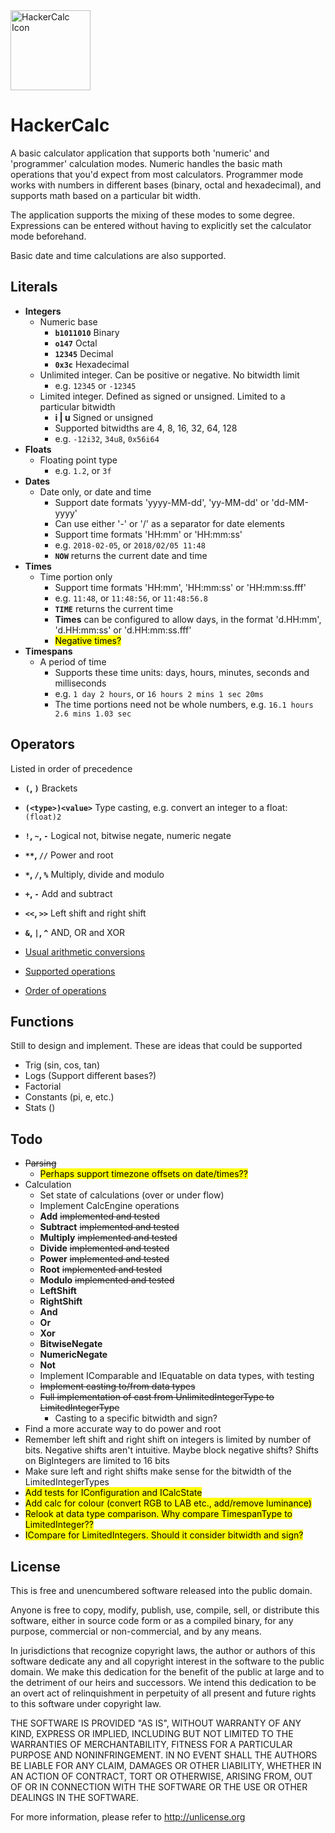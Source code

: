 <img src="HackerCalcIcon.ico" alt="HackerCalc Icon" width="128" height="128">

HackerCalc
==========

A basic calculator application that supports both 'numeric' and 'programmer' calculation modes.
Numeric handles the basic math operations that you'd expect from most calculators.
Programmer mode works with numbers in different bases (binary, octal and hexadecimal), and supports
math based on a particular bit width.

The application supports the mixing of these modes to some degree. Expressions can be entered
without having to explicitly set the calculator mode beforehand.

Basic date and time calculations are also supported.

Literals
-------------

 * **Integers**
   * Numeric base
     * **``b1011010``**       Binary
     * **``o147``**           Octal
     * **``12345``**          Decimal
     * **``0x3c``**           Hexadecimal
   * Unlimited integer. Can be positive or negative. No bitwidth limit
     * e.g. ``12345`` or ``-12345``
   * Limited integer. Defined as signed or unsigned. Limited to a particular bitwidth
     * **i | u**          Signed or unsigned
     * Supported bitwidths are 4, 8, 16, 32, 64, 128
     * e.g. ``-12i32``, ``34u8``, ``0x56i64``
 * **Floats**
   * Floating point type
     * e.g. ``1.2``, or ``3f``
 * **Dates**
   * Date only, or date and time
     * Support date formats 'yyyy-MM-dd', 'yy-MM-dd' or 'dd-MM-yyyy'
     * Can use either '-' or '/' as a separator for date elements
     * Support time formats 'HH:mm' or 'HH:mm:ss'
     * e.g. ``2018-02-05``, or ``2018/02/05 11:48``
     * **``NOW``** returns the current date and time
 * **Times**
   * Time portion only
     * Support time formats 'HH:mm', 'HH:mm:ss' or 'HH:mm:ss.fff'
     * e.g. ``11:48``, or ``11:48:56``, or ``11:48:56.8``
     * **``TIME``** returns the current time
     * **Times** can be configured to allow days, in the format 'd.HH:mm', 'd.HH:mm:ss' or 'd.HH:mm:ss.fff'
     * <mark>Negative times?</mark>
 * **Timespans**
   * A period of time
     * Supports these time units: days, hours, minutes, seconds and milliseconds
     * e.g. ``1 day 2 hours``, or ``16 hours 2 mins 1 sec 20ms``
     * The time portions need not be whole numbers, e.g. ``16.1 hours 2.6 mins 1.03 sec``

Operators
---------
Listed in order of precedence

 * **``(``, ``)``** Brackets
 * **``(<type>)<value>``** Type casting, e.g. convert an integer to a float: ``(float)2``
 * **``!``, ``~``, ``-``** Logical not, bitwise negate, numeric negate
 * **<code>&ast;&ast;</code>, ``//``** Power and root
 * **``*``, ``/``, ``%``** Multiply, divide and modulo
 * **``+``, ``-``** Add and subtract
 * **``<<``, ``>>``** Left shift and right shift
 * **``&``, ``|``, ``^``** AND, OR and XOR

 * [Usual arithmetic conversions](http://c0x.coding-guidelines.com/6.3.1.8.html)
 * [Supported operations](http://en.cppreference.com/w/cpp/language/operator_arithmetic)
 * [Order of operations](http://en.cppreference.com/w/cpp/language/operator_precedence)

Functions
---------
Still to design and implement. These are ideas that could be supported

 * Trig (sin, cos, tan)
 * Logs (Support different bases?)
 * Factorial
 * Constants (pi, e, etc.)
 * Stats ()

Todo
----

* ~~Parsing~~
  * <mark>Perhaps support timezone offsets on date/times??</mark>
* Calculation
  * Set state of calculations (over or under flow)
  * Implement CalcEngine operations
   * **Add** ~~implemented and tested~~
   * **Subtract** ~~implemented and tested~~
   * **Multiply** ~~implemented and tested~~
   * **Divide** ~~implemented and tested~~
   * **Power** ~~implemented and tested~~
   * **Root** ~~implemented and tested~~
   * **Modulo** ~~implemented and tested~~
   * **LeftShift**
   * **RightShift**
   * **And**
   * **Or**
   * **Xor**
   * **BitwiseNegate**
   * **NumericNegate**
   * **Not**
  * Implement IComparable and IEquatable on data types, with testing
  * ~~Implement casting to/from data types~~
   * ~~Full implementation of cast from UnlimitedIntegerType to LimitedIntegerType~~
     * Casting to a specific bitwidth and sign?
* Find a more accurate way to do power and root
* Remember left shift and right shift on integers is limited by number of bits. Negative shifts aren't intuitive. Maybe block negative shifts? Shifts on BigIntegers are limited to 16 bits
* Make sure left and right shifts make sense for the bitwidth of the LimitedIntegerTypes
* <mark>Add tests for IConfiguration and ICalcState</mark>
* <mark>Add calc for colour (convert RGB to LAB etc., add/remove luminance)</mark>
* <mark>Relook at data type comparison. Why compare TimespanType to LimitedInteger??</mark>
* <mark>ICompare for LimitedIntegers. Should it consider bitwidth and sign?</mark>

License
-------

This is free and unencumbered software released into the public domain.

Anyone is free to copy, modify, publish, use, compile, sell, or
distribute this software, either in source code form or as a compiled
binary, for any purpose, commercial or non-commercial, and by any
means.

In jurisdictions that recognize copyright laws, the author or authors
of this software dedicate any and all copyright interest in the
software to the public domain. We make this dedication for the benefit
of the public at large and to the detriment of our heirs and
successors. We intend this dedication to be an overt act of
relinquishment in perpetuity of all present and future rights to this
software under copyright law.

THE SOFTWARE IS PROVIDED "AS IS", WITHOUT WARRANTY OF ANY KIND,
EXPRESS OR IMPLIED, INCLUDING BUT NOT LIMITED TO THE WARRANTIES OF
MERCHANTABILITY, FITNESS FOR A PARTICULAR PURPOSE AND NONINFRINGEMENT.
IN NO EVENT SHALL THE AUTHORS BE LIABLE FOR ANY CLAIM, DAMAGES OR
OTHER LIABILITY, WHETHER IN AN ACTION OF CONTRACT, TORT OR OTHERWISE,
ARISING FROM, OUT OF OR IN CONNECTION WITH THE SOFTWARE OR THE USE OR
OTHER DEALINGS IN THE SOFTWARE.

For more information, please refer to <http://unlicense.org>
